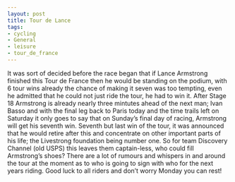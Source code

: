 ```yaml
---
layout: post
title: Tour de Lance
tags:
- cycling
- General
- leisure
- tour_de_france
---
```

It was sort of decided before the race began that if Lance Armstrong finished this Tour de France then he would be standing on the podium, with 6 tour wins already the chance of making it seven was too tempting, even he admitted that he could not just ride the tour, he had to win it.
After Stage 18 Armstrong is already nearly three mintutes ahead of the next man; Ivan Basso and with the final leg back to Paris today and the time trails left on Saturday it only goes to say that on Sunday’s final day of racing, Armstrong will get his seventh win.
Seventh but last win of the tour, it was announced that he would retire after this and concentrate on other important parts of his life; the Livestrong foundation being number one. So for team Discovery Channel (old USPS) this leaves them captain-less, who could fill Armstrong’s shoes?
There are a lot of rumours and whispers in and around the tour at the moment as to who is going to sign with who for the next years riding.
Good luck to all riders and don’t worry Monday you can rest!
